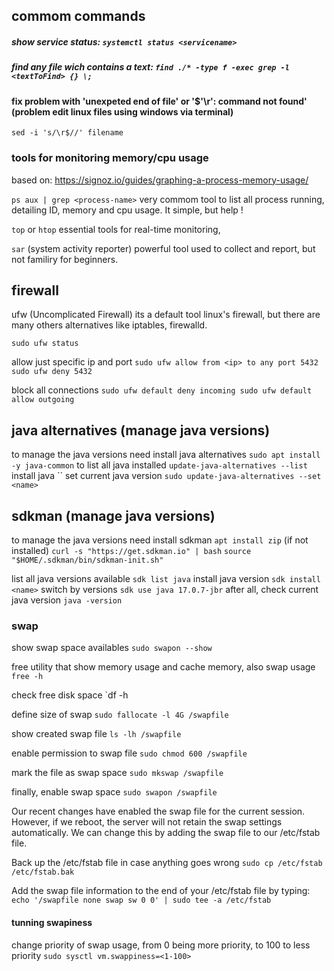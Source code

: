 ## commom commands
##### show service status: `systemctl status <servicename>`
##### find any file wich contains a text: `find ./* -type f -exec grep -l <textToFind> {} \;`

#### fix problem with 'unexpeted end of file' or '$'\r': command not found' (problem edit linux files using windows via terminal) 
`sed -i 's/\r$//' filename`



### tools for monitoring memory/cpu usage
based on: https://signoz.io/guides/graphing-a-process-memory-usage/

`ps aux | grep <process-name>` very commom tool to list all process running, detailing ID, memory and cpu usage. It simple, but help !

`top` or `htop` essential tools for real-time monitoring, 


`sar` (system activity reporter) powerful tool used to collect and report, but not familiry for beginners.


## firewall

ufw (Uncomplicated Firewall) its a default tool linux's firewall, but there are many others alternatives like iptables, firewalld.

`sudo ufw status`

allow just specific ip and port
`sudo ufw allow from <ip> to any port 5432`
`sudo ufw deny 5432`

block all connections
`
sudo ufw default deny incoming
sudo ufw default allow outgoing
`


## java alternatives (manage java versions)
to manage the java versions need install java alternatives
`sudo apt install -y java-common`
to list all java installed
`update-java-alternatives --list`
install java
``
set current java version
`sudo update-java-alternatives --set <name>`

## sdkman (manage java versions)
to manage the java versions need install sdkman
`apt install zip` (if not installed)
`curl -s "https://get.sdkman.io" | bash`
`source "$HOME/.sdkman/bin/sdkman-init.sh"`

list all java versions available
`sdk list java`
install java version
`sdk install <name>`
switch by versions
`sdk use java 17.0.7-jbr`
after all, check current java version
`java -version`


### swap
show swap space availables
`sudo swapon --show`

free utility that show memory usage and cache memory, also swap usage
`free -h`

check free disk space
`df -h

define size of swap
`sudo fallocate -l 4G /swapfile`

show created swap file
`ls -lh /swapfile`

enable permission to swap file
`sudo chmod 600 /swapfile`

mark the file as swap space
`sudo mkswap /swapfile`

finally, enable swap space
`sudo swapon /swapfile`

Our recent changes have enabled the swap file for the current session. However, if we reboot, the server will not retain the swap settings automatically. We can change this by adding the swap file to our /etc/fstab file.

Back up the /etc/fstab file in case anything goes wrong
`sudo cp /etc/fstab /etc/fstab.bak`

Add the swap file information to the end of your /etc/fstab file by typing:
`echo '/swapfile none swap sw 0 0' | sudo tee -a /etc/fstab`

#### tunning swapiness
change priority of swap usage, from 0 being more priority, to 100 to less priority
`sudo sysctl vm.swappiness=<1-100>`